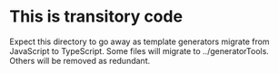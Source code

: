 # This is transitory code

Expect this directory to go away as template generators migrate from JavaScript to TypeScript.  Some files will migrate to ../generatorTools.  Others will be removed as redundant.
